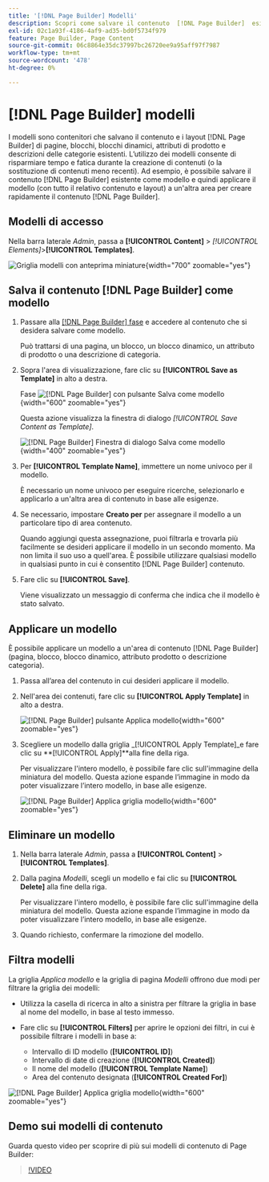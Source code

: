 ```yaml
---
title: '[!DNL Page Builder] Modelli'
description: Scopri come salvare il contenuto  [!DNL Page Builder]  esistente come modello e quindi applicare il modello a un'altra area.
exl-id: 02c1a93f-4186-4af9-ad35-bd0f5734f979
feature: Page Builder, Page Content
source-git-commit: 06c8864e35dc37997bc26720ee9a95aff97f7987
workflow-type: tm+mt
source-wordcount: '478'
ht-degree: 0%

---
```


# [!DNL Page Builder] modelli

I modelli sono contenitori che salvano il contenuto e i layout [!DNL Page Builder] di pagine, blocchi, blocchi dinamici, attributi di prodotto e descrizioni delle categorie esistenti. L’utilizzo dei modelli consente di risparmiare tempo e fatica durante la creazione di contenuti (o la sostituzione di contenuti meno recenti). Ad esempio, è possibile salvare il contenuto [!DNL Page Builder] esistente come modello e quindi applicare il modello (con tutto il relativo contenuto e layout) a un&#39;altra area per creare rapidamente il contenuto [!DNL Page Builder].

## Modelli di accesso

Nella barra laterale _Admin_, passa a **[!UICONTROL Content]** > _[!UICONTROL Elements]_>**[!UICONTROL Templates]**.

![Griglia modelli con anteprima miniature](./assets/templates-list.png){width="700" zoomable="yes"}

## Salva il contenuto [!DNL Page Builder] come modello

1. Passare alla [[!DNL Page Builder] fase](workspace.md#stage) e accedere al contenuto che si desidera salvare come modello.

   Può trattarsi di una pagina, un blocco, un blocco dinamico, un attributo di prodotto o una descrizione di categoria.

1. Sopra l&#39;area di visualizzazione, fare clic su **[!UICONTROL Save as Template]** in alto a destra.

   Fase ![[!DNL Page Builder] con pulsante Salva come modello](./assets/pb-templates-saveastemplate-button.png){width="600" zoomable="yes"}

   Questa azione visualizza la finestra di dialogo _[!UICONTROL Save Content as Template]_.

   ![[!DNL Page Builder] Finestra di dialogo Salva come modello](./assets/pb-templates-save-dialog.png){width="400" zoomable="yes"}

1. Per **[!UICONTROL Template Name]**, immettere un nome univoco per il modello.

   È necessario un nome univoco per eseguire ricerche, selezionarlo e applicarlo a un&#39;altra area di contenuto in base alle esigenze.

1. Se necessario, impostare **Creato per** per assegnare il modello a un particolare tipo di area contenuto.

   Quando aggiungi questa assegnazione, puoi filtrarla e trovarla più facilmente se desideri applicare il modello in un secondo momento. Ma non limita il suo uso a quell&#39;area. È possibile utilizzare qualsiasi modello in qualsiasi punto in cui è consentito [!DNL Page Builder] contenuto.

1. Fare clic su **[!UICONTROL Save]**.

   Viene visualizzato un messaggio di conferma che indica che il modello è stato salvato.

## Applicare un modello

È possibile applicare un modello a un&#39;area di contenuto [!DNL Page Builder] (pagina, blocco, blocco dinamico, attributo prodotto o descrizione categoria).

1. Passa all’area del contenuto in cui desideri applicare il modello.

1. Nell&#39;area dei contenuti, fare clic su **[!UICONTROL Apply Template]** in alto a destra.

   ![[!DNL Page Builder] pulsante Applica modello](./assets/pb-templates-applytemplate-button.png){width="600" zoomable="yes"}

1. Scegliere un modello dalla griglia _[!UICONTROL Apply Template]_e fare clic su **[!UICONTROL Apply]**alla fine della riga.

   Per visualizzare l&#39;intero modello, è possibile fare clic sull&#39;immagine della miniatura del modello. Questa azione espande l’immagine in modo da poter visualizzare l’intero modello, in base alle esigenze.

   ![[!DNL Page Builder] Applica griglia modello](./assets/pb-templates-apply-slideout-nofilters.png){width="600" zoomable="yes"}

## Eliminare un modello

1. Nella barra laterale _Admin_, passa a **[!UICONTROL Content]** > **[!UICONTROL Templates]**.

1. Dalla pagina _Modelli_, scegli un modello e fai clic su **[!UICONTROL Delete]** alla fine della riga.

   Per visualizzare l&#39;intero modello, è possibile fare clic sull&#39;immagine della miniatura del modello. Questa azione espande l’immagine in modo da poter visualizzare l’intero modello, in base alle esigenze.

1. Quando richiesto, confermare la rimozione del modello.

## Filtra modelli

La griglia _Applica modello_ e la griglia di pagina _Modelli_ offrono due modi per filtrare la griglia dei modelli:

- Utilizza la casella di ricerca in alto a sinistra per filtrare la griglia in base al nome del modello, in base al testo immesso.

- Fare clic su **[!UICONTROL Filters]** per aprire le opzioni dei filtri, in cui è possibile filtrare i modelli in base a:

   - Intervallo di ID modello (**[!UICONTROL ID]**)
   - Intervallo di date di creazione (**[!UICONTROL Created]**)
   - Il nome del modello (**[!UICONTROL Template Name]**)
   - Area del contenuto designata (**[!UICONTROL Created For]**)

![[!DNL Page Builder] Applica griglia modello](./assets/pb-templates-apply-slideout-withfilters.png){width="600" zoomable="yes"}

## Demo sui modelli di contenuto

Guarda questo video per scoprire di più sui modelli di contenuto di Page Builder:

>[!VIDEO](https://video.tv.adobe.com/v/343787?quality=12)
